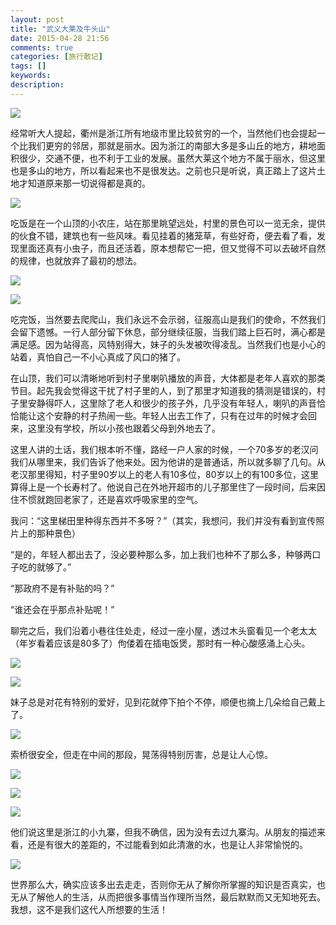 ```yaml
---
layout: post
title: "武义大莱及牛头山"
date: 2015-04-28 21:56
comments: true
categories: [旅行散记]
tags: []
keywords: 
description: 
---
```

![](http://mmbiz.qpic.cn/mmbiz/ueM6kpxiayYJqNAmJObVKOZIgS3pq4ZUIYxVCpkY2KCG5aPaRFvXiaudBNI2vNQDoklm8nqG0kp3ge58Rib6xOx9g/640?wx_fmt=jpeg&wxfrom=5)

经常听大人提起，衢州是浙江所有地级市里比较贫穷的一个，当然他们也会提起一个比我们更穷的邻居，那就是丽水。因为浙江的南部大多是多山丘的地方，耕地面积很少，交通不便，也不利于工业的发展。虽然大莱这个地方不属于丽水，但这里也是多山的地方，所以看起来也不是很发达。之前也只是听说，真正踏上了这片土地才知道原来那一切说得都是真的。

![](http://mmbiz.qpic.cn/mmbiz/ueM6kpxiayYJqNAmJObVKOZIgS3pq4ZUIcINm5slajBqicnABdIqgAN57PVJND7ib1pxuaiaA4KYNDLjPc8RYicd9Qg/640?wx_fmt=jpeg&wxfrom=5)

吃饭是在一个山顶的小农庄，站在那里眺望远处，村里的景色可以一览无余，提供的伙食不错，建筑也有一些风味。看见挂着的猪笼草，有些好奇，便去看了看，发现里面还真有小虫子，而且还活着，原本想帮它一把，但又觉得不可以去破坏自然的规律，也就放弃了最初的想法。

<!--more-->
![](http://mmbiz.qpic.cn/mmbiz/ueM6kpxiayYJqNAmJObVKOZIgS3pq4ZUIf6BoEnic9PLicaoD4LWh7ydNavQMsVsUSGyoVceEibjA07clwVdEBcIhQ/640?wx_fmt=jpeg&wxfrom=5)

![](http://mmbiz.qpic.cn/mmbiz/ueM6kpxiayYJqNAmJObVKOZIgS3pq4ZUIZLeB7nTQonhlTYF6UGuKTv8m4ns8DcWNiaL9eLqwDbttvWr14XVBsCg/640?wx_fmt=jpeg&wxfrom=5)

吃完饭，当然要去爬爬山，我们永远不会示弱，征服高山是我们的使命，不然我们会留下遗憾。一行人部分留下休息，部分继续征服，当我们踏上巨石时，满心都是满足感。因为站得高，风特别得大，妹子的头发被吹得凌乱。当然我们也是小心的站着，真怕自己一不小心真成了风口的猪了。

在山顶，我们可以清晰地听到村子里喇叭播放的声音，大体都是老年人喜欢的那类节目。起先我会觉得这干扰了村子里的人，到了那里才知道我的猜测是错误的，村子里安静得吓人，这里除了老人和很少的孩子外，几乎没有年轻人，喇叭的声音恰恰能让这个安静的村子热闹一些。年轻人出去工作了，只有在过年的时候才会回来，这里没有学校，所以小孩也跟着父母到外地去了。

这里人讲的土话，我们根本听不懂，路经一户人家的时候，一个70多岁的老汉问我们从哪里来，我们告诉了他来处。因为他讲的是普通话，所以就多聊了几句。从老汉那里得知，村子里90岁以上的老人有10多位，80岁以上的有100多位，这里算得上是一个长寿村了。他说自己在外地开超市的儿子那里住了一段时间，后来因住不惯就跑回老家了，还是喜欢呼吸家里的空气。

我问：“这里梯田里种得东西并不多呀？”（其实，我想问，我们并没有看到宣传照片上的那种景色）

“是的，年轻人都出去了，没必要种那么多，加上我们也种不了那么多，种够两口子吃的就够了。”

“那政府不是有补贴的吗？”

“谁还会在乎那点补贴呢！”

聊完之后，我们沿着小巷往住处走，经过一座小屋，透过木头窗看见一个老太太（年岁看着应该是80多了）佝偻着在插电饭煲，那时有一种心酸感涌上心头。

![](http://mmbiz.qpic.cn/mmbiz/ueM6kpxiayYJqNAmJObVKOZIgS3pq4ZUI8nA64x7hOcd7cl6VMNzYUtx3ibPibneWoElIjhGWDapBQTDhxZibYhClA/640?wx_fmt=jpeg&wxfrom=5)

![](http://mmbiz.qpic.cn/mmbiz/ueM6kpxiayYJqNAmJObVKOZIgS3pq4ZUII5c5c9bXXZFrJ22TwMCYzLJYtPmjDn7EhDLEwBDLibsp7XicDraTR3dQ/640?wx_fmt=jpeg&wxfrom=5)

妹子总是对花有特别的爱好，见到花就停下拍个不停，顺便也摘上几朵给自己戴上了。

![](http://mmbiz.qpic.cn/mmbiz/ueM6kpxiayYJqNAmJObVKOZIgS3pq4ZUIIMo1VKicZLj63f5liakRkC7YW9eA5oxKzaJBo2GVPy08hnGWxOmtVG4A/640?wx_fmt=jpeg&wxfrom=5)

索桥很安全，但走在中间的那段，晃荡得特别厉害，总是让人心惊。

![](http://mmbiz.qpic.cn/mmbiz/ueM6kpxiayYJqNAmJObVKOZIgS3pq4ZUIOicCzAGhibrL1FWHnxlKjBDiaS5RAuEUWlS8V3R0ACR7h0kR66IxVRCxg/640?wx_fmt=jpeg&wxfrom=5)

![](http://mmbiz.qpic.cn/mmbiz/ueM6kpxiayYJqNAmJObVKOZIgS3pq4ZUIv7s8Ja4DggHS4Ww5xMicHzhEy7gXnibCZwRZ4OdZcE2F30GTRiaibc6kug/640?wx_fmt=jpeg&wxfrom=5)

![](http://mmbiz.qpic.cn/mmbiz/ueM6kpxiayYJqNAmJObVKOZIgS3pq4ZUIADbk1iaJSBrjbtBBJicCA9wxia83EIiasjpZ5aSR47VZViaS6hicTKBy3VDw/640?wx_fmt=jpeg&wxfrom=5)

他们说这里是浙江的小九寨，但我不确信，因为没有去过九寨沟。从朋友的描述来看，还是有很大的差距的，不过能看到如此清澈的水，也是让人非常愉悦的。

![](http://mmbiz.qpic.cn/mmbiz/ueM6kpxiayYJqNAmJObVKOZIgS3pq4ZUIqG62vGI51I01zRWN5CHKkwWgDDRSMSjTRafT8WZv53kMT1gTBgWHlQ/640?wx_fmt=jpeg&wxfrom=5)

世界那么大，确实应该多出去走走，否则你无从了解你所掌握的知识是否真实，也无从了解他人的生活，从而把很多事情当作理所当然，最后默默而又无知地死去。我想，这不是我们这代人所想要的生活！